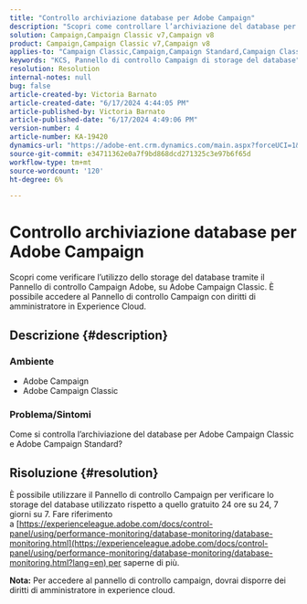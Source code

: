 ```yaml
---
title: "Controllo archiviazione database per Adobe Campaign"
description: "Scopri come controllare l’archiviazione del database per Adobe Campaign Classic e Adobe Campaign Standard."
solution: Campaign,Campaign Classic v7,Campaign v8
product: Campaign,Campaign Classic v7,Campaign v8
applies-to: "Campaign Classic,Campaign,Campaign Standard,Campaign Classic v7,Campaign v8"
keywords: "KCS, Pannello di controllo Campaign di storage del database"
resolution: Resolution
internal-notes: null
bug: false
article-created-by: Victoria Barnato
article-created-date: "6/17/2024 4:44:05 PM"
article-published-by: Victoria Barnato
article-published-date: "6/17/2024 4:49:06 PM"
version-number: 4
article-number: KA-19420
dynamics-url: "https://adobe-ent.crm.dynamics.com/main.aspx?forceUCI=1&pagetype=entityrecord&etn=knowledgearticle&id=3cac60ce-c82c-ef11-840a-6045bd026b83"
source-git-commit: e34711362e0a7f9bd868dcd271325c3e97b6f65d
workflow-type: tm+mt
source-wordcount: '120'
ht-degree: 6%

---
```


# Controllo archiviazione database per Adobe Campaign


Scopri come verificare l’utilizzo dello storage del database tramite il Pannello di controllo Campaign Adobe, su Adobe Campaign Classic. È possibile accedere al Pannello di controllo Campaign con diritti di amministratore in Experience Cloud.

## Descrizione {#description}


### Ambiente

- Adobe Campaign
- Adobe Campaign Classic


### Problema/Sintomi

Come si controlla l’archiviazione del database per Adobe Campaign Classic e Adobe Campaign Standard?


## Risoluzione {#resolution}


È possibile utilizzare il Pannello di controllo Campaign per verificare lo storage del database utilizzato rispetto a quello gratuito 24 ore su 24, 7 giorni su 7. Fare riferimento a [https://experienceleague.adobe.com/docs/control-panel/using/performance-monitoring/database-monitoring/database-monitoring.html](https://experienceleague.adobe.com/docs/control-panel/using/performance-monitoring/database-monitoring/database-monitoring.html?lang=en) per saperne di più.

<b>Nota:</b> Per accedere al pannello di controllo campaign, dovrai disporre dei diritti di amministratore in experience cloud.
